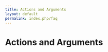 ```yaml
---
title: Actions and Arguments
layout: default
permalink: index.php/faq
---
```


# Actions and Arguments